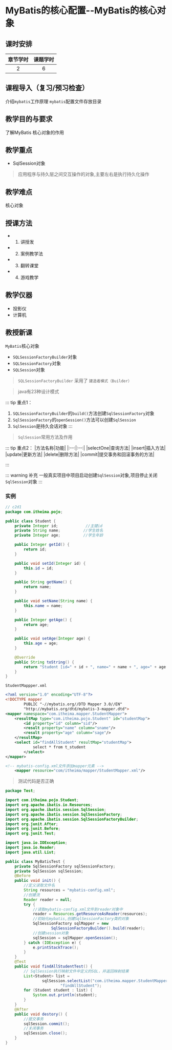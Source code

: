 # MyBatis的核心配置--MyBatis的核心对象

## 课时安排
|章节学时|课题学时|
|:--:|:--:|
|2|6|

## 课程导入（复习/预习检查）

介绍`mybatis`工作原理
`mybatis`配置文件存放目录

## 教学目的与要求

了解MyBatis 核心对象的作用


## 教学重点

- SqlSession对象

> 应用程序与持久层之间交互操作的对象,主要左右是执行持久化操作

## 教学难点
核心对象

## 授课方法

- 1. 讲授发
- 2. 案例教学法
- 3. 翻转课堂
- 4. 游戏教学

## 教学仪器

* 投影仪
* 计算机

## 教授新课

`MyBatis`核心对象

- `SQLSessionFactoryBuilder`对象
- `SQLSessionFactory`对象
- `SQLSession`对象

> `SQLSessionFactoryBuilder` 采用了  `建造者模式（Builder）`

> <font>java有23种设计模式</font>


::: tip 重点1：
1. `SQLSessionFactoryBuilder`的`build()`方法创建`SqlSessionFactory`对象
2. `SqlSessionFactory`的`openSession()`方法可以创建`SqlSession`
3. `SqlSession`是持久会话对象
:::

> `SqlSession`常用方法及作用

::: tip 重点2：
|方法名称|功能|
|:--:|:--:|
|selectOne|查询方法|
|insert|插入方法|
|update|更新方法|
|delete|删除方法|
|commit|提交事务和回滚事务的方法|

:::

::: warning 补充
一般真实项目中项目启动创建`SqlSession`对象,项目停止关闭`SqlSession`对象
:::

### 实例

``` java
// c2d1
package com.itheima.pojo;

public class Student {
    private Integer id;            //主键id
    private String name;          //学生姓名
    private Integer age;          //学生年龄

    public Integer getId() {
        return id;
    }

    public void setId(Integer id) {
        this.id = id;
    }

    public String getName() {
        return name;
    }

    public void setName(String name) {
        this.name = name;
    }

    public Integer getAge() {
        return age;
    }

    public void setAge(Integer age) {
        this.age = age;
    }

    @Override
    public String toString() {
        return "Student [id=" + id + ", name=" + name + ", age=" + age + "]";
    }
}

```
`StudentMappper.xml`

``` xml
<?xml version="1.0" encoding="UTF-8"?>
<!DOCTYPE mapper
        PUBLIC "-//mybatis.org//DTD Mapper 3.0//EN"
        "http://mybatis.org/dtd/mybatis-3-mapper.dtd">
<mapper namespace="com.itheima.mapper.StudentMapper">
    <resultMap type="com.itheima.pojo.Student" id="studentMap">
        <id property="id" column="sid"/>
        <result property="name" column="sname"/>
        <result property="age" column="sage"/>
    </resultMap>
    <select id="findAllStudent" resultMap="studentMap">
   			select * from t_student
   		</select>
</mapper>

```
``` xml
<!-- mybatis-config.xml文件添加mapper元素 -->
    <mapper resource="com/itheima/mapper/StudentMapper.xml"/>
```
> 测试代码是否正确
``` java 
package Test;

import com.itheima.pojo.Student;
import org.apache.ibatis.io.Resources;
import org.apache.ibatis.session.SqlSession;
import org.apache.ibatis.session.SqlSessionFactory;
import org.apache.ibatis.session.SqlSessionFactoryBuilder;
import org.junit.After;
import org.junit.Before;
import org.junit.Test;

import java.io.IOException;
import java.io.Reader;
import java.util.List;

public class MyBatisTest {
    private SqlSessionFactory sqlSessionFactory;
    private SqlSession sqlSession;
    @Before
    public void init() {
        //定义读取文件名
        String resources = "mybatis-config.xml";
        //创建流
        Reader reader = null;
        try {
            //读取mybatis-config.xml文件到reader对象中
            reader = Resources.getResourceAsReader(resources);
            //初始化mybatis,创建SqlSessionFactory类的对象
            SqlSessionFactory sqlMapper = new
                    SqlSessionFactoryBuilder().build(reader);
            //创建session对象
            sqlSession = sqlMapper.openSession();
        } catch (IOException e) {
            e.printStackTrace();
        }
    }
    @Test
    public void findAllStudentTest() {
        // SqlSession执行映射文件中定义的SQL，并返回映射结果
        List<Student> list =
                sqlSession.selectList("com.itheima.mapper.StudentMapper." +
                        "findAllStudent");
        for (Student student : list) {
            System.out.println(student);
        }
    }
    @After
    public void destory() {
        //提交事务
        sqlSession.commit();
        //关闭事务
        sqlSession.close();
    }
}
```


